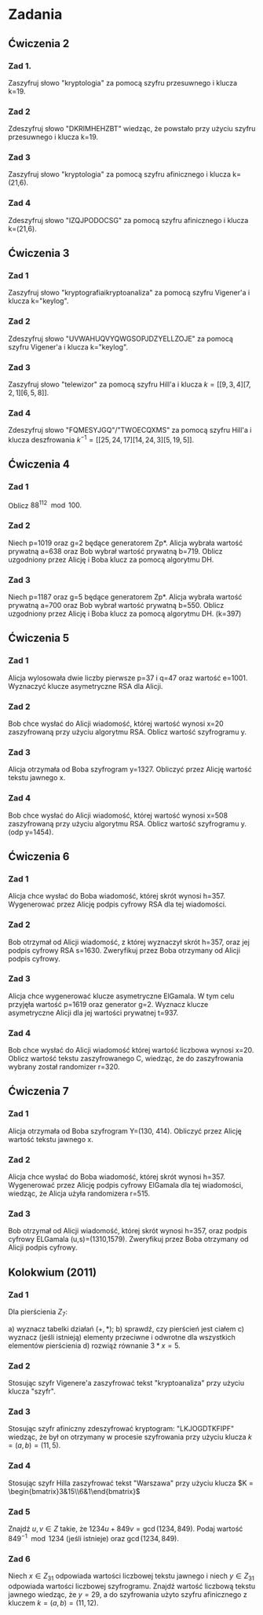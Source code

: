 # Zadania

## Ćwiczenia 2

### Zad 1.

Zaszyfruj słowo "kryptologia" za pomocą szyfru przesuwnego i klucza k=19.

### Zad 2

Zdeszyfruj słowo "DKRIMHEHZBT" wiedząc, że powstało przy użyciu szyfru przesuwnego i klucza k=19.

### Zad 3

Zaszyfruj słowo "kryptologia" za pomocą szyfru afinicznego i klucza k=(21,6).

### Zad 4

Zdeszyfruj słowo "IZQJPODOCSG" za pomocą szyfru afinicznego i klucza k=(21,6).

## Ćwiczenia 3

### Zad 1

Zaszyfruj słowo "kryptografiaikryptoanaliza" za pomocą szyfru Vigener'a i klucza k="keylog".

### Zad 2

Zdeszyfruj słowo "UVWAHUQVYQWGSOPJDZYELLZOJE" za pomocą szyfru Vigener'a i klucza k="keylog".

### Zad 3

Zaszyfruj słowo "telewizor" za pomocą szyfru Hill'a i klucza $k=[[9, 3, 4] [7, 2, 1] [6, 5, 8]]$.

### Zad 4

Zdeszyfruj słowo "FQMESYJGQ"/"TWOECQXMS" za pomocą szyfru Hill'a i klucza deszfrowania $k^{-1}=[[25, 24, 17] [14, 24, 3] [5, 19, 5]]$.

## Ćwiczenia 4

### Zad 1

Oblicz $88^{112} \mod 100.$

### Zad 2

Niech p=1019 oraz g=2 będące generatorem Zp\*.
Alicja wybrała wartość prywatną a=638 oraz Bob wybrał wartość prywatną b=719.
Oblicz uzgodniony przez Alicję i Boba klucz za pomocą algorytmu DH.

### Zad 3

Niech p=1187 oraz g=5 będące generatorem Zp\*. Alicja wybrała wartość prywatną a=700 oraz Bob wybrał wartość prywatną b=550.
Oblicz uzgodniony przez Alicję i Boba klucz za pomocą algorytmu DH. (k=397)

## Ćwiczenia 5

### Zad 1

Alicja wylosowała dwie liczby pierwsze p=37 i q=47 oraz wartość e=1001. Wyznaczyć klucze asymetryczne RSA dla Alicji.

### Zad 2

Bob chce wysłać do Alicji wiadomość, której wartość wynosi x=20 zaszyfrowaną przy użyciu algorytmu RSA. Oblicz wartość szyfrogramu y.

### Zad 3

Alicja otrzymała od Boba szyfrogram y=1327. Obliczyć przez Alicję wartość tekstu jawnego x.

### Zad 4

Bob chce wysłać do Alicji wiadomość, której wartość wynosi x=508 zaszyfrowaną przy użyciu algorytmu RSA. Oblicz wartość szyfrogramu y. (odp y=1454).

## Ćwiczenia 6

### Zad 1

Alicja chce wysłać do Boba wiadomość, której skrót wynosi h=357. Wygenerować przez Alicję podpis cyfrowy RSA dla tej wiadomości.

### Zad 2

Bob otrzymał od Alicji wiadomość, z której wyznaczył skrót h=357, oraz jej podpis cyfrowy RSA s=1630.
Zweryfikuj przez Boba otrzymany od Alicji podpis cyfrowy.

### Zad 3

Alicja chce wygenerować klucze asymetryczne ElGamala. W tym celu przyjęła wartość p=1619 oraz generator g=2.
Wyznacz klucze asymetryczne Alicji dla jej wartości prywatnej t=937.

### Zad 4

Bob chce wysłać do Alicji wiadomość której wartość liczbowa wynosi x=20.
Oblicz wartość tekstu zaszyfrowanego C, wiedząc, że do zaszyfrowania wybrany został randomizer r=320.

## Ćwiczenia 7

### Zad 1

Alicja otrzymała od Boba szyfrogram Y=(130, 414). Obliczyć przez Alicję wartość tekstu jawnego x.

### Zad 2

Alicja chce wysłać do Boba wiadomość, której skrót wynosi h=357.
Wygenerować przez Alicję podpis cyfrowy ElGamala dla tej wiadomości, wiedząc, że Alicja użyła randomizera r=515.

### Zad 3

Bob otrzymał od Alicji wiadomość, której skrót wynosi h=357,
oraz podpis cyfrowy ELGamala (u,s)=(1310,1579). Zweryfikuj przez Boba otrzymany od Alicji podpis cyfrowy.

## Kolokwium (2011)

### Zad 1

Dla pierścienia $Z_7$:

a) wyznacz tabelki działań $(+,*)$;
b) sprawdź, czy pierścień jest ciałem
c) wyznacz (jeśli istnieją) elementy przeciwne i odwrotne dla wszystkich elementów pierścienia
d) rozwiąż równanie $3*x = 5$.

### Zad 2

Stosując szyfr Vigenere'a zaszyfrować tekst "kryptoanaliza" przy użyciu klucza "szyfr".

### Zad 3

Stosując szyfr afiniczny zdeszyfrować kryptogram: "LKJOGDTKFIPF" wiedząc, że był on otrzymany w procesie szyfrowania przy użyciu klucza $k=(a,b)=(11,5)$.

### Zad 4

Stosując szyfr Hilla zaszyfrować tekst "Warszawa" przy użyciu klucza $K = \begin{bmatrix}3&15\\6&1\end{bmatrix}$

### Zad 5

Znajdź $u, v\in Z$ takie, że $1234u+849v=\gcd(1234,849)$. Podaj wartość $849^{-1}\mod 1234$ (jeśli istnieje) oraz $\gcd(1234,849).$

### Zad 6

Niech $x\in Z_{31}$ odpowiada wartości liczbowej tekstu jawnego i niech $y\in Z_{31}$ odpowiada wartości liczbowej szyfrogramu. Znajdź wartość liczbową tekstu jawnego wiedząc, że $y=29$, a do szyfrowania użyto szyfru afinicznego z kluczem $k=(a,b)=(11,12).$
